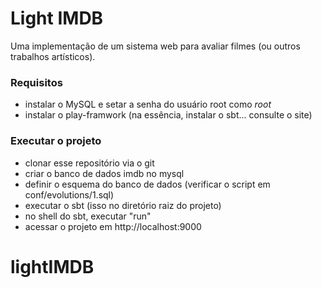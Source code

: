 # Light IMDB
 
Uma implementação de um sistema web para 
avaliar filmes (ou outros trabalhos artísticos). 

### Requisitos

   * instalar o MySQL e setar a senha do usuário root como *root* 
   * instalar o play-framwork (na essência, instalar o sbt... consulte o site) 

### Executar o projeto
   * clonar esse repositório via o git 
   * criar o banco de dados imdb no mysql 
   * definir o esquema do banco de dados (verificar o script em conf/evolutions/1.sql)
   * executar o sbt (isso no diretório raiz do projeto) 
   * no shell do sbt, executar "run" 
   * acessar o projeto em http://localhost:9000  
 
# lightIMDB
